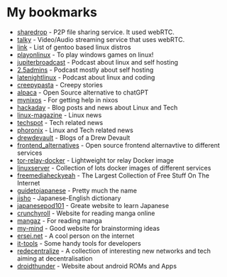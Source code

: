 # My bookmarks
- [sharedrop](https://www.sharedrop.io/) - P2P file sharing service. It used webRTC.
- [talky](https://talky.io/) - Video/Audio streaming service that uses webRTC.
- [link](https://itsfoss.com/gentoo-based-distros/) - List of gentoo based linux distros
- [playonlinux](https://www.playonlinux.com/en/) - To play windows games on linux!
- [jupiterbroadcast](https://www.jupiterbroadcasting.com/) - Podcast about linux and self hosting
- [2.5admins](https://2.5admins.com/) - Podcast mostly about self hosting
- [latenightlinux](https://latenightlinux.com/) - Podcast about linux and coding
- [creepypasta](https://www.creepypasta.com/) - Creepy stories
- [alpaca](https://github.com/antimatter15/alpaca.cpp) - Open Source alternative to chatGPT
- [mynixos](https://mynixos.com/) - For getting help in nixos
- [hackaday](https://hackaday.com/) - Blog posts and news about Linux and Tech
- [linux-magazine](https://www.linux-magazine.com/) - Linux news
- [techspot](https://www.techspot.com/) - Tech related news
- [phoronix](https://www.phoronix.com/) - Linux and Tech related news
- [drewdevault](https://drewdevault.com/) - Blogs of a Drew Devault
- [frontend\_alternatives](https://github.com/mendel5/alternative-front-ends) - Open source frontend alternavtive to different services
- [tor-relay-docker](https://github.com/Ilshidur/tor-relay-docker) - Lightweight tor relay Docker image
- [linuxserver](https://www.linuxserver.io/) - Collection of lots docker images of different services
- [freemediaheckyeah](https://fmhy.pages.dev/) - The Largest Collection of Free Stuff On The Internet
- [guidetojapanese](https://guidetojapanese.org/learn/) - Pretty much the name
- [jisho](https://jisho.org/) - Japanese-English dictionary
- [japanesepod101](https://www.japanesepod101.com/) - Greate website to learn Japanese
- [crunchyroll](https://www.crunchyroll.com/comics/manga) - Website for reading manga online
- [mangaz](https://www.mangaz.com/) - For reading manga
- [my-mind](https://my-mind.github.io/) - Good website for brainstorming ideas
- [ersei.net](https://ersei.net/en) - A cool person on the internet
- [it-tools](https://it-tools.tech/) - Some handy tools for developers
- [redecentralize](https://github.com/redecentralize/alternative-internet) - A collection of interesting new networks and tech aiming at decentralisation
- [droidthunder](https://www.droidthunder.com/) - Website about android ROMs and Apps
